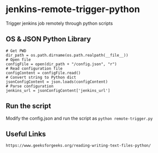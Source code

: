 # jenkins-remote-trigger-python
Trigger jenkins job remotely through python scripts


## OS & JSON Python Library
```
# Get PWD
dir_path = os.path.dirname(os.path.realpath(__file__))
# Open file
configFile = open(dir_path + "/config.json", "r") 
# Read configuration file
configContent = configFile.read()
# Convert string to Python dict 
jsonConfigContent = json.loads(configContent)
# Parse configuration
jenkins_url = jsonConfigContent['jenkins_url']
```
## Run the script
Modify the config.json and run the script as `python remote-trigger.py`


## Useful Links
```
https://www.geeksforgeeks.org/reading-writing-text-files-python/
```
